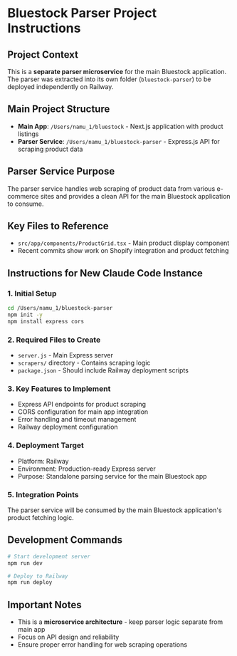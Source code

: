 # Bluestock Parser Project Instructions

## Project Context
This is a **separate parser microservice** for the main Bluestock application. The parser was extracted into its own folder (`bluestock-parser`) to be deployed independently on Railway.

## Main Project Structure
- **Main App**: `/Users/namu_1/bluestock` - Next.js application with product listings
- **Parser Service**: `/Users/namu_1/bluestock-parser` - Express.js API for scraping product data

## Parser Service Purpose
The parser service handles web scraping of product data from various e-commerce sites and provides a clean API for the main Bluestock application to consume.

## Key Files to Reference
- `src/app/components/ProductGrid.tsx` - Main product display component
- Recent commits show work on Shopify integration and product fetching

## Instructions for New Claude Code Instance

### 1. Initial Setup
```bash
cd /Users/namu_1/bluestock-parser
npm init -y
npm install express cors
```

### 2. Required Files to Create
- `server.js` - Main Express server
- `scrapers/` directory - Contains scraping logic
- `package.json` - Should include Railway deployment scripts

### 3. Key Features to Implement
- Express API endpoints for product scraping
- CORS configuration for main app integration
- Error handling and timeout management
- Railway deployment configuration

### 4. Deployment Target
- Platform: Railway
- Environment: Production-ready Express server
- Purpose: Standalone parsing service for the main Bluestock app

### 5. Integration Points
The parser service will be consumed by the main Bluestock application's product fetching logic.

## Development Commands
```bash
# Start development server
npm run dev

# Deploy to Railway
npm run deploy
```

## Important Notes
- This is a **microservice architecture** - keep parser logic separate from main app
- Focus on API design and reliability
- Ensure proper error handling for web scraping operations